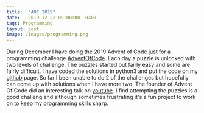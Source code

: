 ```yaml
---
title:  "AOC 2019"
date:   2019-12-22 09:00:00 -0400
tags: Programming
layout: post
image: /images/programming.png
---
```

During December I have doing the 2019 Advent of Code just for a programming challenge [AdventOfCode](https://adventofcode.com/2019).  Each day a puzzle is unlocked with two levels of challenge. The
puzzles started out fairly easy and some are fairly difficult. I have
coded the solutions in python3 and put the code on my [github](https://github.com/danschaffer/aoc/tree/master/2019) page. So far
I been unable to do 2 of the challenges but hopefully can come up with
solutions when I have more two. The founder of Advent Of Code did an interesting talk on [youtube](https://www.youtube.com/watch?v=bS9882S0ZHs).  I find attempting the puzzles is a good challeng and although sometimes frustrating it's a fun project to work on to keep
my programming skills sharp.  
